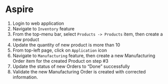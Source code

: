 # Aspire

1. Login to web application
2. Navigate to `Inventory` feature
3. From the top-menu bar, select `Products -> Products` item, then create a new
product
4. Update the quantity of new product is more than 10
5. From top-left page, click on `Application` icon
6. Navigate to `Manufacturing` feature, then create a new Manufacturing Order item
for the created Product on step #3
7. Update the status of new Orders to “Done” successfully
8. Validate the new Manufacturing Order is created with corrected information.
